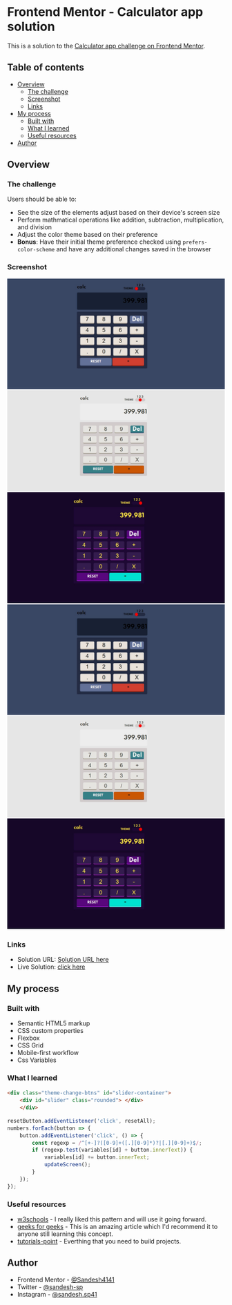 # Frontend Mentor - Calculator app solution

This is a solution to the [Calculator app challenge on Frontend Mentor](https://www.frontendmentor.io/challenges/calculator-app-9lteq5N29).  

## Table of contents

- [Overview](#overview)
  - [The challenge](#the-challenge)
  - [Screenshot](#screenshot)
  - [Links](#links)
- [My process](#my-process)
  - [Built with](#built-with)
  - [What I learned](#what-i-learned)
  - [Useful resources](#useful-resources)
- [Author](#author)
## Overview

### The challenge

Users should be able to:

- See the size of the elements adjust based on their device's screen size
- Perform mathmatical operations like addition, subtraction, multiplication, and division
- Adjust the color theme based on their preference
- **Bonus**: Have their initial theme preference checked using `prefers-color-scheme` and have any additional changes saved in the browser

### Screenshot

![desktop-theme-1](design/desktop-design-theme-1.jpg)
![desktop-theme-2](design/desktop-design-theme-2.jpg)
![desktop-theme-3](design/desktop-design-theme-3.jpg)
![mobile-theme-1](design/desktop-design-theme-1.jpg)
![mobile-theme-2](design/desktop-design-theme-2.jpg)
![mobile-theme-3](design/desktop-design-theme-3.jpg)


### Links

- Solution URL: [Solution URL here](https://github.com/Sandesh4141/Calculator-app)
- Live Solution: [click here](https://awesome-wescoff-02a482.netlify.app/)

## My process

### Built with

- Semantic HTML5 markup
- CSS custom properties
- Flexbox
- CSS Grid
- Mobile-first workflow
- Css Variables

### What I learned

```html
<div class="theme-change-btns" id="slider-container">
	<div id="slider" class="rounded"> </div>
	</div>
```


```js
resetButton.addEventListener('click', resetAll);
numbers.forEach(button => {
    button.addEventListener('click', () => {
        const regexp = /^[+-]?([0-9]+([.][0-9]*)?|[.][0-9]+)$/;
        if (regexp.test(variables[id] + button.innerText)) {
            variables[id] += button.innerText;
            updateScreen();
        }
    });
});
```
### Useful resources

- [w3schools](https://www.w3schools.com) - I really liked this pattern and will use it going forward.
- [geeks for geeks](https://www.geeksforgeeks.org) - This is an amazing article which I'd recommend it to anyone still learning this concept.
- [tutorials-point](https://www.tutorialspoint.com) - Everthing that you need to build projects.

## Author

- Frontend Mentor - [@Sandesh4141](https://www.frontendmentor.io/profile/Sandesh4141)
- Twitter - [@sandesh-sp](https://www.twitter.com/@Sandesh32971351)
- Instagram - [@sandesh.sp41](https://www.instagram.com/sandesh.sp41)

